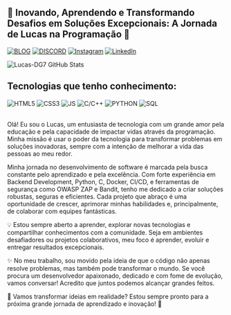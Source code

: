 ## 🌟 Inovando, Aprendendo e Transformando Desafios em Soluções Excepcionais: A Jornada de Lucas na Programação 🚀

[![BLOG](https://img.shields.io/badge/BLOGGER-D2691E?style=for-the-badge&logo=BLOGGER&logoColor=white)](http://dev-dg7.blogspot.com/)
[![DISCORD](https://img.shields.io/badge/DISCORD-0000FF?style=for-the-badge&logo=DISCORD&logoColor=white)](https://discord.com/invite/ZQmud7cU)
[![Instagram](https://img.shields.io/badge/Instagram-800080?style=for-the-badge&logo=instagram&logoColor=white)](https://www.instagram.com/dev._.dg7?igsh=MWdsb3BhOWxoZHV3ag==)
[![LinkedIn](https://img.shields.io/badge/LinkedIn-9146FF?style=for-the-badge&logo=LinkedIn&logoColor=white)](https://www.linkedin.com/in/dev-dg7-37l1u9)

![Lucas-DG7 GitHub Stats](https://github-readme-stats.vercel.app/api?username=Lucas-DG7&show_icons=true&theme=tokyonight&count_private=true)

## Tecnologias que tenho conhecimento:

<div style="display: inline_block">
  <img align="center" alt="HTML5" src="https://img.shields.io/badge/HTML5-0000CD?style=for-the-badge&logo=HTML5&logoColor=white" />
  <img align="center" alt="CSS3" src="https://img.shields.io/badge/CSS3-FF4500?style=for-the-badge&logo=CSS3&logoColor=white" />
  <img align="center" alt="JS" src="https://img.shields.io/badge/JAVASCRIPT-F7DF1E?style=for-the-badge&logo=JAVASCRIPT&logoColor=000000" />
  <img align="center" alt="C/C++" src="https://img.shields.io/badge/C/C++-007ACC?style=for-the-badge&logo=C/C++&logoColor=white" />
  <img align="center" alt="PYTHON" src="https://img.shields.io/badge/PYTHON-00FF00?style=for-the-badge&logo=PYTHON&logoColor=0000FF" />
  <img align="center" alt="SQL" src="https://img.shields.io/badge/SQL-8B0000?style=for-the-badge&logo=SQL&logoColor=Black" />
</div><br/>

Olá! Eu sou o Lucas, um entusiasta de tecnologia com um grande amor pela educação e pela capacidade de impactar vidas através da programação. Minha missão é usar o poder da tecnologia para transformar problemas em soluções inovadoras, sempre com a intenção de melhorar a vida das pessoas ao meu redor.

 Minha jornada no desenvolvimento de software é marcada pela busca constante pelo aprendizado e pela excelência. Com forte experiência em Backend Development, Python, C, Docker, CI/CD, e ferramentas de segurança como OWASP ZAP e Bandit, tenho me dedicado a criar soluções robustas, seguras e eficientes. Cada projeto que abraço é uma oportunidade de crescer, aprimorar minhas habilidades e, principalmente, de colaborar com equipes fantásticas.

💡 Estou sempre aberto a aprender, explorar novas tecnologias e compartilhar conhecimentos com a comunidade. Seja em ambientes desafiadores ou projetos colaborativos, meu foco é aprender, evoluir e entregar resultados excepcionais.

✨ No meu trabalho, sou movido pela ideia de que o código não apenas resolve problemas, mas também pode transformar o mundo. Se você procura um desenvolvedor apaixonado, dedicado e com fome de evolução, vamos conversar! Acredito que juntos podemos alcançar grandes feitos.

🔗 Vamos transformar ideias em realidade? Estou sempre pronto para a próxima grande jornada de aprendizado e inovação! 🚀
